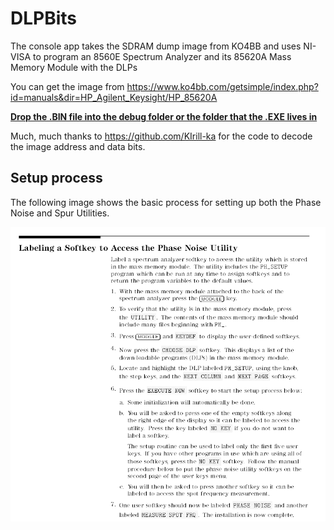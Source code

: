 <H1>DLPBits</H1>

The console app takes the SDRAM dump image from KO4BB and uses NI-VISA to program an 8560E Spectrum Analyzer and its 85620A Mass Memory Module with the DLPs

You can get the image from https://www.ko4bb.com/getsimple/index.php?id=manuals&dir=HP_Agilent_Keysight/HP_85620A

**<ins>Drop the .BIN file into the debug folder or the folder that the .EXE lives in</ins>**

Much, much thanks to https://github.com/KIrill-ka for the code to decode the image address and data bits.

<H2>Setup process</H2>

The following image shows the basic process for setting up both the Phase Noise and Spur Utilities.

![SetupImage](Image/PHSetup.png?raw=true)